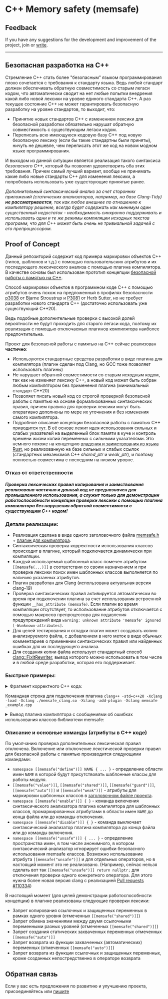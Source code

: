 # C++ Memory safety (memsafe)




## Feedback
If you have any suggestions for the development and improvement of the project, join or [write](https://github.com/rsashka/memsafe/discussions).


---


## Безопасная разработка на С++

Стремление С++ стать  более "безопасным" языком программирования плохо сочетается с требования к стандарту языка. 
Ведь любой стандарт должен обеспечивать обратную совместимость со старым легаси кодом, 
что автоматически сводит на нет любые попытки внедрения какой либо новой лексики на уровне единого стандарта С++. 
А раз текущее состояние С++ не может гарантировать безопасную разработку на уровне стандартов, то выходит, что:
- Принятие новых стандартов С++ с изменением лексики для безопасной разработки обязательно нарушат обратную совместимость с существующим легаси кодом.
- Переписать всю имеющуюся кодовую базу С++ под новую безопасную лексику (если бы такие стандартны были приняты), 
ничуть не дешевле, чем переписать этот же код на новом модном языке программирования.

И выходом из данной ситуации является реализация такого синтаксиса *безопасного С++*, 
который бы позволил удовлетворить оба этих требования. Причем самый лучший вариант, 
вообще не принимать какие либо новые стандарты С++ для изменения лексики, 
а попробовать использовать уже существующие принятые ранее.

*Дополнительный синтаксический анализ за счет сторонних приложений (статических анализаторов, 
например, на базе Clang-Tidy) **не рассматривается**, так как любое внешнее по отношению к компилятору решение, 
всегда будет содержать как минимум один существенный недостаток - 
необходимость синхронно поддерживать и использовать одни и те же режимы компиляции исходных текстов программ, 
что для С++ может быть очень не тривиальной задачей с его препроцессором.*

## Proof of Concept

Данный репозиторий содержит код примера маркировки объектов С++ (типов, шаблонов и т.д.) 
с помощью пользовательских атрибутов и их последующего лексического анализа с помощью плагина компилятора. 
В качестве основы был использован прототип концепции [безопасной работы с памятью на С++](https://github.com/rsashka/memsafe/blob/main/memsafe_concept.md).

Способ маркировки объектов в программном коде С++ с помощью атрибутов очень похож на предложенный в профилях безопасности 
[p3038](https://www.open-std.org/jtc1/sc22/wg21/docs/papers/2023/p3038r0.pdf) от Bjarne Stroustrup 
и [P3081](https://isocpp.org/files/papers/P3081R0.pdf) от Herb Sutter, 
но не требует разработки нового стандарта С++ (достаточно использовать уже существующий С++20).

Ведь подобные дополнительные проверки с высокой долей вероятности не будут проходить для старого легаси кода, 
поэтому их реализация с помощью отключаемых плагинов компилятора наиболее предпочтительна.

Проект для безопасной работы с памятью на С++ сейчас реализован **частично**:
- Используются стандартные средства разработки в виде плагина для компилятора 
(плагин сделан под Clang, но GCC тоже позволяет использовать плагины)
- Не нарушает обратной совместимости со старым исходным кодом, так как не изменяет лексику С++, 
а новый код может быть собран любым компилятором без применения плагина (минимальный стандарт C++20)
- Позволяет писать новый код со строгой проверкой безопасной работы с памятью на основе формализованных синтаксических правил, 
причем правила для проверки лексики могут быть оперативно дополнены по мере их уточнения и без изменения самого компилятора.
- Подробное описание концепции безопасной работы с памятью С++ приводится [тут](https://github.com/rsashka/memsafe/blob/main/memsafe_concept.md). 
В её основе лежит идея использования сильных и слабых указателей на выделенный блок памяти в куче 
и контроль времени жизни копий переменных с сильными указателями. 
Это немного похоже на концепцию [владения и заимствования из языка Rust](https://doc.rust-lang.org/book/ch04-00-understanding-ownership.html), 
но реализованную на базе сильных и слабых ссылок (стандартных механизмов С++ *shared_ptr* и *weak_ptr*), 
и поэтому полностью совместима с последним на низком уровне.

### Отказ от ответственности

##### *Проверка лексических правил копирования и заимствования реализована частично и данный код не предназначен для промышленного использования, а служит только для демонстрации работоспособности концепции проверки лексики с помощью плагина компилятора без нарушения обратной совместимости с существующим С++ кодом!*


### Детали реализации:
- Реализация сделана в виде одного заголовочного файла [memsafe.h](https://github.com/rsashka/memsafe/blob/main/memsafe.h) + 
[плагин для компилятора](https://github.com/rsashka/memsafe/blob/main/memsafe_clang.cpp). 
- Синтаксическая проверка корректности использования классов происходит в плагине, который подключается динамически при компиляции.
- Каждый используемый шаблонный класс помечен атрибутом `[[memsafe(...)]]` в соответствии со своим назначением 
и при проверке лексики поиск имен шаблонных классов выполняется по наличию указанных атрибутов. 
- Плагин разработан для Clang (использована актуальная версия clang-19)
- Проверка синтаксических правил активируется автоматически во время при подключении плагина 
за счет использования встроенной функции  `__has_attribute (memsafe)`. 
Если плагин во время компиляции отсутствует, то использование атрибутов отключается с помощью макросов препроцессора 
для подавления предупреждений вида `warning: unknown attribute 'memsafe' ignored [-Wunknown-attributes]`.
- Для целей тестирования и отладки плагин может создавать копию анализируемого файла, 
с добавлением в него меток в виде обычных комментариев о применении синтаксических правил или найденных ошибках для их последующего анализа. 
- Для создания копии файла использует стандартный способ [clang::FixItRewriter](https://clang.llvm.org/doxygen/classclang_1_1FixItRewriter.html), 
вывод которого можно использовать в том числе и в любой среде разработки, которая его поддерживает.


### Быстрые примеры:

<details>
  <summary>Фрагмент корректного С++ кода: </summary>
   
```cpp
    #include "memsafe.h"

    using namespace memsafe;

    namespace MEMSAFE_ATTR("unsafe") {
        // Проверки плагина игнорируются
        VarShared<int> var_unsafe1(1);
        memsafe::VarShared<int> var_unsafe2(2);
        memsafe::VarShared<int> var_unsafe3(3);
    }
    
    memsafe::VarValue<int> var_value(1);
    memsafe::VarShared<int> var_share(1);
    memsafe::VarGuard<int, memsafe::VarSyncMutex> var_guard(1);

    static memsafe::VarValue<int> var_static(1);
    static auto static_fail1(var_static.take()); // Корректный С++ код, но неправлиный с точки зрения memsafe
    
    memsafe::VarShared<int> stub_function(memsafe::VarShared<int> arg, memsafe::VarValue<int> arg_val) {

        memsafe::VarShared<int> var_shared1(1);
        memsafe::VarShared<int> var_shared2(1);

        var_shared1 = var_shared2; // Корректный С++ код, но неправлиный с точки зрения memsafe
        {
            memsafe::VarShared<int> var_shared3(3);
            var_shared3 = var_shared1; // OK

            std::swap(var_shared1, var_shared3); // Корректный С++ код, но неправлиный с точки зрения memsafe
        }

        return 777; // OK
    }

    memsafe::VarShared<int> stub_function8(memsafe::VarShared<int> arg) {
        return arg; // Корректный С++ код, но неправлиный с точки зрения memsafe
    }

```
</details>

Командная строка для подключения плагина `clang++ -std=c++20 -Xclang -load -Xclang ./memsafe_clang.so -Xclang -add-plugin -Xclang memsafe _example.cpp` 

<details> 
  <summary>Вывод плагина компилятора с сообщениями об ошибках использования классов библиотеки memsafe: </summary>

```bash
clang++-19 -std=c++20   -c -g -DBUILD_UNITTEST -I. -std=c++20 -ferror-limit=500 -Xclang -load -Xclang ./memsafe_clang.so -Xclang -add-plugin -Xclang memsafe -MMD -MP -MF "build/UNITTEST/CLang-19-Linux/_example.o.d" -o build/UNITTEST/CLang-19-Linux/_example.o _example.cpp

Register template class 'memsafe::VarAuto' and 'VarAuto' with 'auto' attribute!
Register template class 'memsafe::VarValue' and 'VarValue' with 'value' attribute!
Register template class 'memsafe::VarShared' and 'VarShared' with 'shared' attribute!
Register template class 'memsafe::VarGuard' and 'VarGuard' with 'shared' attribute!
Register template class 'memsafe::VarWeak' and 'VarWeak' with 'weak' attribute!
In file included from _example.cpp:1:
./memsafe.h:645:38: remark: Memory safety plugin is enabled!
  645 |     namespace MEMSAFE_ATTR("enable") {
      |                                      ^
_example.cpp:25:17: error: Create auto variabe as static
   25 |     static auto static_fail1(var_static.take());
      |                 ^
      |                 /* [[memsafe(error, 3002)]] */ 
_example.cpp:26:17: error: Create auto variabe as static
   26 |     static auto static_fail2 = var_static.take();
      |                 ^
      |                 /* [[memsafe(error, 3003)]] */ 
_example.cpp:52:21: error: Cannot copy a shared variable to an equal or higher lexical level
   52 |         var_shared1 = var_shared1;
      |                     ^
      |                     /* [[memsafe(error, 4024)]] */ 
_example.cpp:53:21: error: Cannot copy a shared variable to an equal or higher lexical level
   53 |         var_shared1 = var_shared2;
      |                     ^
      |                     /* [[memsafe(error, 4025)]] */ 
_example.cpp:57:25: error: Cannot copy a shared variable to an equal or higher lexical level
   57 |             var_shared1 = var_shared1;
      |                         ^
      |                         /* [[memsafe(error, 4029)]] */ 
_example.cpp:58:25: error: Cannot copy a shared variable to an equal or higher lexical level
   58 |             var_shared2 = var_shared1;
      |                         ^
      |                         /* [[memsafe(error, 4030)]] */ 
_example.cpp:59:25: error: Cannot copy a shared variable to an equal or higher lexical level
   59 |             var_shared3 = var_shared1;
      |                         ^
      |                         /* [[memsafe(error, 4031)]] */ 
_example.cpp:65:29: error: Cannot copy a shared variable to an equal or higher lexical level
   65 |                 var_shared1 = var_shared1;
      |                             ^
      |                             /* [[memsafe(error, 4037)]] */ 
_example.cpp:66:29: error: Cannot copy a shared variable to an equal or higher lexical level
   66 |                 var_shared2 = var_shared1;
      |                             ^
      |                             /* [[memsafe(error, 4038)]] */ 
_example.cpp:67:29: error: Cannot copy a shared variable to an equal or higher lexical level
   67 |                 var_shared3 = var_shared1;
      |                             ^
      |                             /* [[memsafe(error, 4039)]] */ 
_example.cpp:69:29: error: Cannot copy a shared variable to an equal or higher lexical level
   69 |                 var_shared4 = var_shared1;
      |                             ^
      |                             /* [[memsafe(error, 4041)]] */ 
_example.cpp:70:29: error: Cannot copy a shared variable to an equal or higher lexical level
   70 |                 var_shared4 = var_shared3;
      |                             ^
      |                             /* [[memsafe(error, 4042)]] */ 
_example.cpp:72:29: error: Cannot copy a shared variable to an equal or higher lexical level
   72 |                 var_shared4 = var_shared4;
      |                             ^
      |                             /* [[memsafe(error, 4044)]] */ 
_example.cpp:77:13: error: Cannot swap a shared variables of different lexical levels
   77 |             std::swap(var_shared1, var_shared3);
      |             ^
      |             /* [[memsafe(error, 4049)]] */ 
_example.cpp:95:16: error: Return share type
   95 |         return arg;
      |                ^
      |                /* [[memsafe(error, 5004)]] */ 
15 errors generated.
```
</details>

### Описание и основные команды (атрибуты в С++ коде)
По умолчанию проверка дополнительных лексическая правил отключена. 
Включение или отключение лекстической проверки правил для безопасной работы с памятью производится следующими командами:
- `namespace [[memsafe("define")]] NAME { ... }` - определение области имен `NAME` в которой будут присутствовать шаблонные классы для работы модуля.
- `[[memsafe("value")]]`, `[[memsafe("shared")]]`, `[[memsafe("guard")]]`, `[[memsafe("auto")]]` и `[[memsafe("weak")]]` - атрибуты 
для маркировки шаблонных классов в [заголовочном файле проекта](https://github.com/rsashka/memsafe/blob/main/memsafe.h).
- `namespace [[memsafe("enable")]] { }` - команда включения синтаксического анализатора плагина компилятора для шаблонных классов, 
промаркированных атрибутами в области имен `NAME` до конца файла или до команды отключения.
- `namespace [[memsafe("disable")]] { }` - команда выключает синтаксический анализатор плагина компилятора до конца файла или до команды включения.
- `namespace [[memsafe("unsafe")]] { ... }` - определение пространства имен, в том числе анонимного, в котором синтаксический анализатор 
игнорирует ошибки безопасного использования memsafe классов. 
Возможно использование атрибута `[[memsafe("unsafe")]]` и для отдельных операторов, но в настоящий момент это не реализовано. 
(Например, сейчас нельзя сделать вот так `[[memsafe("unsafe")]] return nullptr;` для отключения проверки одного конкретного оператора. 
Для этого нужна более новая версия clang с реализацией [Pull requests #110334](https://github.com/llvm/llvm-project/pull/110334))

В настоящий момент (для целей демонстрации работоспособности концепции) в плагине реализованы следующие проверки лексики:
- Запрет копирования ссылочных и защищенных переменных в рамках одного уровня (отмеченных `[[memsafe("shared")]]`)
- Запрет обмена значениями между двумя ссылочными переменными разных уровней (отмеченных `[[memsafe("shared")]]`)
- Запрет создания статических захваченных переменных отмеченных `[[memsafe("auto")]]`
- Запрет возврата из функции захваченных (автоматических) переменных (отмеченных `[[memsafe("auto")]]`)
- Запрет возврата из функции ссылочных и защищенных переменных, кроме созданных непостредственно в операторе возврата


## Обратная связь
Если у вас есть предложения по развитию и улучшению проекта, присоединяйтесь или [пишите](https://github.com/rsashka/memsafe/discussions)

